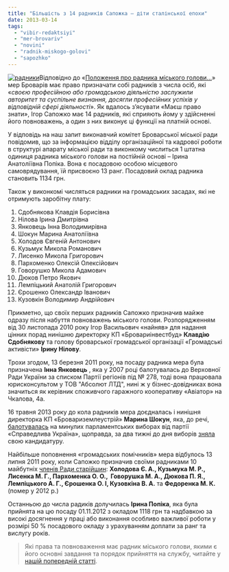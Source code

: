 ```yaml
---
title: "Більшість з 14 радників Сапожка – діти сталінської епохи"
date: 2013-03-14
tags: 
  - "vibir-redaktsiyi"
  - "mer-brovariv"
  - "novini"
  - "radnik-miskogo-golovi"
  - "sapozhko"
---
```


[![радники](https://mpz.brovary.org/wp-content/uploads/2013/03/radniki.jpg)](https://mpz.brovary.org/wp-content/uploads/2013/03/radniki.jpg)Відповідно до «[Положення про радника міського голови…](http://docs.pravo-znaty.org.ua/f?u=https%3A%2F%2Fskydrive.live.com%2Fredir%3Fresid%3D72571393D4771099!159%26amp%3Bauthkey%3D!ANdBhI-qYmx7qYc)» мер Броварів має право призначати собі радників з числа осіб, які «_своєю професійною або громадською діяльністю заслужили авторитет та суспільне визнання, досягли професійних успіхів у відповідній сфері діяльності_». Як вдалось з’ясувати «Маєш право знати», Ігор Сапожко має 14 радників, які сприяють йому у здійсненні його повноважень, а один з них виконує ці функції на платній основі.

У відповідь на наш запит виконавчий комітет Броварської міської ради повідомив, що за інформацією відділу організаційної та кадрової роботи в структурі апарату міської ради та виконкому числиться 1 штатна одиниця радника міського голови на постійній основі – Ірина Анатоліївна Попіка. Вона є посадовою особою місцевого самоврядування, їй присвоєно 13 ранг. Посадовий оклад радника становить 1134 грн.

Також у виконкомі числяться радники на громадських засадах, які не отримують заробітну плату:

1. Сдобнякова Клавдія Борисівна
2. Нілова Ірина Дмитрівна
3. Янковець Інна Володимирівна
4. Шокун Марина Анатоліївна
5. Холодов Євгеній Антонович
6. Кузьмук Микола Романович
7. Лисенко Микола Григорович
8. Пархоменко Олексій Олексійович
9. Говорушко Микола Адамович
10. Дюков Петро Якович
11. Лемпіцький Анатолій Григорович
12. Єрошенко Олександр Іванович
13. Кузовкін Володимир Андрійович

Прикметно, що своїх перших радників Сапожко призначив майже одразу після набуття повноважень міського голови. Розпорядженням від 30 листопада 2010 року Ігор Васильович «найняв» для надання цінних порад нинішню директорку КП «Бровариінвестбуд» **Клавдію Сдобнякову** та голову броварської громадської організації «Громадські активісти» **Ірину Нілову**.

Трохи згодом, 13 березня 2011 року, на посаду радника мера була призначена **Інна Янковець** , яка у 2007 році балотувалась до Верховної Ради України за списком Партії регіонів під № 278, тоді вона працювала юрисконсультом у ТОВ "Абсолют ЛТД", нині ж у бізнес-довідниках вона значиться як керівник споживчого гаражного кооперативу «Авіатор» на Чкалова, 4а.

16 травня 2013 року до кола радників мера доєдналась і нинішня директорка КП «Бровариземлеустрій» **Марина Шокун**, яка, до речі, [балотувалась](https://mpz.brovary.org/tsvk-zareyestruvala-8-novih-kandidativ-u-narodni-deputati-u-brovarskomu-viborchomu-okruzi/) на минулих парламентських виборах від партії «Справедлива Україна», щоправда, за два тижні до дня виборів [зняла](https://mpz.brovary.org/tsvk-skasuvala-reyestratsiyu-7-kandidativ-po-mazhoritarnomu-okrugu-97/) свою кандидатуру.

Найбільше поповнення «громадських помічників» мера відбулось 13 липня 2011 року, коли Сапожко призначив своїми радниками 10 майбутніх [членів Ради старійшин](http://rada.pravo-znaty.org.ua/index.php%5Eoption=com_content&view=article&id=5367_-14122011-343-q-q-&catid=16&Itemid=69.htm): **Холодова Є. А., Кузьмука М. Р., Лисенка М. Г., Пархоменка О. О.,  Говорушка М. А., Дюкова П. Я., Лемпіцького А. Г., Єрошенка О. І, Кузовкіна В. А.** та **Федоренка М. К.** (помер у 2012 р.)

Останньою до числа радиків долучилась **Ірина Попіка**, яка була прийнята на цю посаду 01.11.2012 з окладом 1118 грн та надбавкою за високі досягнення у праці або виконання особливо важливої роботи у розмірі 50 % посадового окладу з урахуванням доплати за ранг та вислугу років.

> Які права та повноваження має радник міського голови, якими є його основні завдання та порядок прийняття на службу, читайте у [нашій попередній статті](https://mpz.brovary.org/sapozhko-priymatime-svoyih-radnikiv-na-postiynu-sluzhbu-bez-konkursu/).
